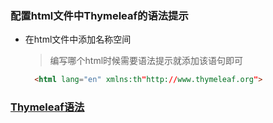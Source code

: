 ### 配置html文件中Thymeleaf的语法提示
  + 在html文件中添加名称空间
    > 编写哪个html时候需要语法提示就添加该语句即可
    ```html
      <html lang="en" xmlns:th"http://www.thymeleaf.org">
    ```

### [Thymeleaf语法](https://www.thymeleaf.org/doc/tutorials/3.0/usingthymeleaf.html#introducing-thymeleaf)
  
